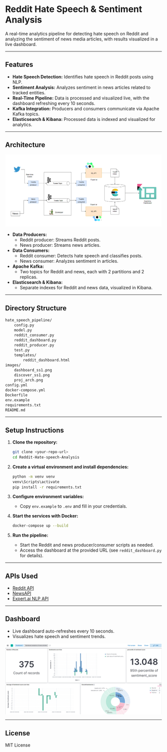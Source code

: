 # Reddit Hate Speech & Sentiment Analysis

A real-time analytics pipeline for detecting hate speech on Reddit and analyzing the sentiment of news media articles, with results visualized in a live dashboard.

---

## Features

- **Hate Speech Detection:** Identifies hate speech in Reddit posts using NLP.
- **Sentiment Analysis:** Analyzes sentiment in news articles related to tracked entities.
- **Real-Time Pipeline:** Data is processed and visualized live, with the dashboard refreshing every 10 seconds.
- **Kafka Integration:** Producers and consumers communicate via Apache Kafka topics.
- **Elasticsearch & Kibana:** Processed data is indexed and visualized for analytics.

---

## Architecture

![Project Architecture](images/proj_arch.png)

- **Data Producers:**
  - Reddit producer: Streams Reddit posts.
  - News producer: Streams news articles.
- **Data Consumers:**
  - Reddit consumer: Detects hate speech and classifies posts.
  - News consumer: Analyzes sentiment in articles.
- **Apache Kafka:**
  - Two topics for Reddit and news, each with 2 partitions and 2 replicas.
- **Elasticsearch & Kibana:**
  - Separate indexes for Reddit and news data, visualized in Kibana.

---

## Directory Structure

```
hate_speech_pipeline/
    config.py
    model.py
    reddit_consumer.py
    reddit_dashboard.py
    reddit_producer.py
    test.py
    templates/
        reddit_dashboard.html
images/
    dashboard_ss1.png
    discover_ss1.png
    proj_arch.png
config.yml
docker-compose.yml
Dockerfile
env.example
requirements.txt
README.md
```

---

## Setup Instructions

1. **Clone the repository:**

   ```sh
   git clone <your-repo-url>
   cd Reddit-Hate-speech-Analysis
   ```

2. **Create a virtual environment and install dependencies:**

   ```sh
   python -m venv venv
   venv\Scripts\activate
   pip install -r requirements.txt
   ```

3. **Configure environment variables:**

   - Copy `env.example` to `.env` and fill in your credentials.

4. **Start the services with Docker:**

   ```sh
   docker-compose up --build
   ```

5. **Run the pipeline:**
   - Start the Reddit and news producer/consumer scripts as needed.
   - Access the dashboard at the provided URL (see `reddit_dashboard.py` for details).

---

## APIs Used

- [Reddit API](https://www.reddit.com/dev/api/)
- [NewsAPI](https://newsapi.org/)
- [Expert.ai NLP API](https://www.expert.ai/)

---

## Dashboard

- Live dashboard auto-refreshes every 10 seconds.
- Visualizes hate speech and sentiment trends.

![Dashboard Screenshot](images/dashboard_ss1.png)

---

## License

MIT License
